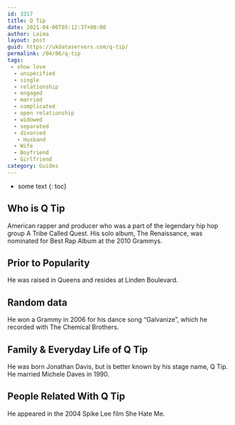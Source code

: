 ```yaml
---
id: 3317
title: Q Tip
date: 2021-04-06T05:12:37+00:00
author: Laima
layout: post
guid: https://ukdataservers.com/q-tip/
permalink: /04/06/q-tip
tags:
 - show love
  - unspecified
  - single
  - relationship
  - engaged
  - married
  - complicated
  - open relationship
  - widowed
  - separated
  - divorced
   - Husband
  - Wife
  - Boyfriend
  - Girlfriend
category: Guides
---
```


* some text
{: toc}


## Who is Q Tip
                  
                  
                  
American rapper and producer who was a part of the legendary hip hop group A Tribe Called Quest. His solo album, The Renaissance, was nominated for Best Rap Album at the 2010 Grammys.
                  
              
            
              
            
                
                
                
## Prior to Popularity
                  
                  
                  
He was raised in Queens and resides at Linden Boulevard.
                  
              
            
              
            
                
                
                
## Random data
                  
                  
                  
He won a Grammy in 2006 for his dance song &#8220;Galvanize&#8221;, which he recorded with The Chemical Brothers.
                  
              
            
              
            
                
                
                
## Family & Everyday Life of Q Tip
                  
                  
                  
He was born Jonathan Davis, but is better known by his stage name, Q Tip. He married Michele Daves in 1990.
                  
              
            
              
            
                
                
                
## People Related With Q Tip
                  
                  
                  
He appeared in the 2004 Spike Lee film She Hate Me.
                  
              
            
              
            
                
              
            
              
              
            
            
              
            
          
          
          
